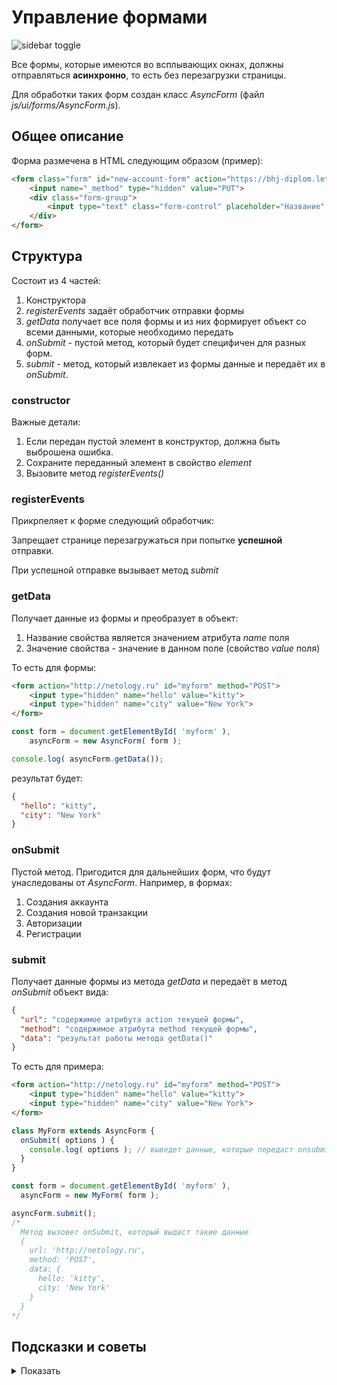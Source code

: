 # Управление формами

![sidebar toggle](../img/form.png)

Все формы, которые имеются во всплывающих окнах, должны отправляться 
__асинхронно__, то есть без перезагрузки страницы.

Для обработки таких форм создан класс *AsyncForm* 
(файл *js/ui/forms/AsyncForm.js*).

## Общее описание

Форма размечена в HTML следующим образом (пример):

```html
<form class="form" id="new-account-form" action="https://bhj-diplom.letsdocode.ru/account">
    <input name="_method" type="hidden" value="PUT">
    <div class="form-group">
        <input type="text" class="form-control" placeholder="Название" name="name" required>
    </div>
</form>
```

## Структура 

Состоит из 4 частей:

1. Конструктора
2. *registerEvents* задаёт обработчик отправки формы
3. *getData* получает все поля формы и из них формирует объект со всеми
данными, которые необходимо передать
4. *onSubmit* - пустой метод, который будет специфичен для разных форм.
5. *submit* - метод, который извлекает 
из формы данные и передаёт их в *onSubmit*.

### constructor

Важные детали:

1. Если передан пустой элемент в конструктор, должна быть выброшена ошибка.
2. Сохраните переданный элемент в свойство *element*
3. Вызовите метод *registerEvents()*

### registerEvents

Прикрпеляет к форме следующий обработчик:

Запрещает странице перезагружаться при попытке __успешной__ отправки.

При успешной отправке вызывает метод *submit*

### getData

Получает данные из формы и преобразует в объект:

1. Название свойства является значением атрибута *name* поля
2. Значение свойства - значение в данном поле (свойство *value* поля)

То есть для формы:

```html
<form action="http://netology.ru" id="myform" method="POST">
    <input type="hidden" name="hello" value="kitty">
    <input type="hidden" name="city" value="New York">
</form>
```

```javascript
const form = document.getElementById( 'myform' ),
    asyncForm = new AsyncForm( form );

console.log( asyncForm.getData());
```

результат будет:

```json
{
  "hello": "kitty",
  "city": "New York"
}
```

### onSubmit

Пустой метод. Пригодится для дальнейших форм, что будут унаследованы от
*AsyncForm*. Например, в формах:

1. Создания аккаунта
2. Создания новой транзакции
3. Авторизации
4. Регистрации

### submit

Получает данные формы из метода *getData* и передаёт в метод *onSubmit*
объект вида:

```json
{
  "url": "содержимое атрибута action текущей формы",
  "method": "содержимое атрибута method текущей формы",
  "data": "результат работы метода getData()"
}
```

То есть для примера:

```html
<form action="http://netology.ru" id="myform" method="POST">
    <input type="hidden" name="hello" value="kitty">
    <input type="hidden" name="city" value="New York">
</form>
```

```javascript
class MyForm extends AsyncForm {
  onSubmit( options ) {
    console.log( options ); // выведет данные, которые передаст onsubmit
  }
}

const form = document.getElementById( 'myform' ),
  asyncForm = new MyForm( form );

asyncForm.submit();
/*
  Метод вызовет onSubmit, который выдаст такие данные
  {
    url: 'http://netology.ru',
    method: 'POST',
    data: {
      hello: 'kitty',
      city: 'New York'
    }
  }
*/
```

## Подсказки и советы

<details>

<summary>Показать</summary>

### Объект данных формы

Помните, что для того, чтобы быстро получить все данные формы,
можно воспользоваться объектом *FormData*.

Например, для формы:

```html
<form action="" id="myform">
    <input type="hidden" name="hello" value="kitty">
    <input type="hidden" name="city" value="New York">
</form>
```

```javascript
const form = document.getElementById( 'myform' ),
    formData = new FormData( form ),
    entries = formData.entries();

for (let item of entries) {
  const key = item[ 0 ],
    value = item[ 1 ];
  console.log( `${key}: ${value}` );
}
```

Выдаст:

```
hello: kitty
city: New York
``` 

Обратите внимание, что в данном коде для удобства используется метод
[entries()](https://developer.mozilla.org/ru/docs/Web/API/FormData/entries)

</details>
